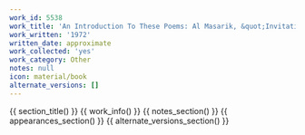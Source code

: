 ```yaml
---
work_id: 5538
work_title: 'An Introduction To These Poems: Al Masarik, &quot;Invitation to a Dying&quot;'
work_written: '1972'
written_date: approximate
work_collected: 'yes'
work_category: Other
notes: null
icon: material/book
alternate_versions: []
---
```


{{ section_title() }}
{{ work_info() }}
{{ notes_section() }}
{{ appearances_section() }}
{{ alternate_versions_section() }}